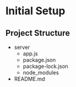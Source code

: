 # Initial Setup

## Project Structure
- server
  - app.js
  - package.json
  - package-lock.json
  - node_modules
- README.md
